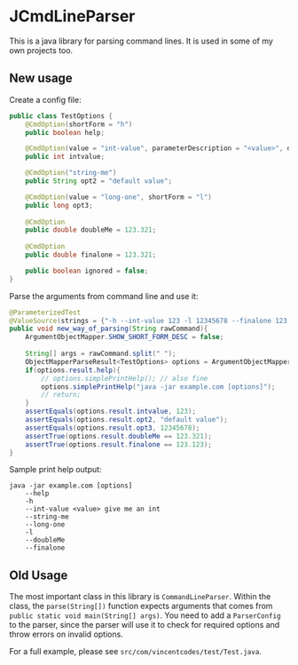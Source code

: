 # JCmdLineParser
This is a java library for parsing command lines. It is used in some of my own projects too. 

## New usage
Create a config file:
```java
public class TestOptions {
    @CmdOption(shortForm = "h")
    public boolean help;

    @CmdOption(value = "int-value", parameterDescription = "<value>", description = "give me an int")
    public int intvalue;

    @CmdOption("string-me")
    public String opt2 = "default value";

    @CmdOption(value = "long-one", shortForm = "l")
    public long opt3;
    
    @CmdOption
    public double doubleMe = 123.321;
    
    @CmdOption
    public double finalone = 123.321;

    public boolean ignored = false;
}
```

Parse the arguments from command line and use it:
```java
@ParameterizedTest
@ValueSource(strings = {"-h --int-value 123 -l 12345678 --finalone 123.123"})
public void new_way_of_parsing(String rawCommand){
    ArgumentObjectMapper.SHOW_SHORT_FORM_DESC = false;
    
    String[] args = rawCommand.split(" ");
    ObjectMapperParseResult<TestOptions> options = ArgumentObjectMapper.parseToObject(args, TestOptions.class);
    if(options.result.help){
        // options.simplePrintHelp(); // also fine
        options.simplePrintHelp("java -jar example.com [options]");
        // return;
    }
    assertEquals(options.result.intvalue, 123);
    assertEquals(options.result.opt2, "default value");
    assertEquals(options.result.opt3, 12345678);
    assertTrue(options.result.doubleMe == 123.321);
    assertTrue(options.result.finalone == 123.123);
}
```

Sample print help output:
```
java -jar example.com [options]
    --help              
    -h                  
    --int-value <value> give me an int
    --string-me         
    --long-one          
    -l                  
    --doubleMe          
    --finalone
```

## Old Usage

The most important class in this library is `CommandLineParser`. Within the class, the `parse(String[])` function expects arguments that comes from `public static void main(String[] args)`. You need to add a `ParserConfig` to the parser, since the parser will use it to check for required options and throw errors on invalid options.

For a full example, please see `src/com/vincentcodes/test/Test.java`.
